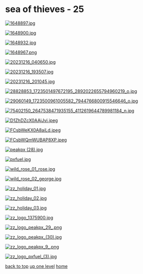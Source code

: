 # sea of thieves - 25
[![1648897.jpg](/mobile/sea%20of%20thieves/1648897.jpg "1648897.jpg")](https://raw.githubusercontent.com/buckmanc/wallpapers/main/mobile/sea%20of%20thieves/1648897.jpg)

[![1648900.jpg](/mobile/sea%20of%20thieves/1648900.jpg "1648900.jpg")](https://raw.githubusercontent.com/buckmanc/wallpapers/main/mobile/sea%20of%20thieves/1648900.jpg)

[![1648932.jpg](/mobile/sea%20of%20thieves/1648932.jpg "1648932.jpg")](https://raw.githubusercontent.com/buckmanc/wallpapers/main/mobile/sea%20of%20thieves/1648932.jpg)

[![1648967.png](/mobile/sea%20of%20thieves/1648967.png "1648967.png")](https://raw.githubusercontent.com/buckmanc/wallpapers/main/mobile/sea%20of%20thieves/1648967.png)

[![20231216_040650.jpg](/mobile/sea%20of%20thieves/20231216_040650.jpg "20231216_040650.jpg")](https://raw.githubusercontent.com/buckmanc/wallpapers/main/mobile/sea%20of%20thieves/20231216_040650.jpg)

[![20231216_193507.jpg](/mobile/sea%20of%20thieves/20231216_193507.jpg "20231216_193507.jpg")](https://raw.githubusercontent.com/buckmanc/wallpapers/main/mobile/sea%20of%20thieves/20231216_193507.jpg)

[![20231216_201045.jpg](/mobile/sea%20of%20thieves/20231216_201045.jpg "20231216_201045.jpg")](https://raw.githubusercontent.com/buckmanc/wallpapers/main/mobile/sea%20of%20thieves/20231216_201045.jpg)

[![28828853_1723501497672195_2892022655794960219_o.jpg](/mobile/sea%20of%20thieves/28828853_1723501497672195_2892022655794960219_o.jpg "28828853_1723501497672195_2892022655794960219_o.jpg")](https://raw.githubusercontent.com/buckmanc/wallpapers/main/mobile/sea%20of%20thieves/28828853_1723501497672195_2892022655794960219_o.jpg)

[![29060149_1723500961005582_7944766800915546646_o.jpg](/mobile/sea%20of%20thieves/29060149_1723500961005582_7944766800915546646_o.jpg "29060149_1723500961005582_7944766800915546646_o.jpg")](https://raw.githubusercontent.com/buckmanc/wallpapers/main/mobile/sea%20of%20thieves/29060149_1723500961005582_7944766800915546646_o.jpg)

[![75402150_2647538471935155_4112619644789981184_n.jpg](/mobile/sea%20of%20thieves/75402150_2647538471935155_4112619644789981184_n.jpg "75402150_2647538471935155_4112619644789981184_n.jpg")](https://raw.githubusercontent.com/buckmanc/wallpapers/main/mobile/sea%20of%20thieves/75402150_2647538471935155_4112619644789981184_n.jpg)

[![D1ZhDZcX0AAjJvi.jpeg](/mobile/sea%20of%20thieves/D1ZhDZcX0AAjJvi.jpeg "D1ZhDZcX0AAjJvi.jpeg")](https://raw.githubusercontent.com/buckmanc/wallpapers/main/mobile/sea%20of%20thieves/D1ZhDZcX0AAjJvi.jpeg)

[![FCsbWeKX0A8aiLd.jpeg](/mobile/sea%20of%20thieves/FCsbWeKX0A8aiLd.jpeg "FCsbWeKX0A8aiLd.jpeg")](https://raw.githubusercontent.com/buckmanc/wallpapers/main/mobile/sea%20of%20thieves/FCsbWeKX0A8aiLd.jpeg)

[![FCsbWQmWUBAP8XP.jpeg](/mobile/sea%20of%20thieves/FCsbWQmWUBAP8XP.jpeg "FCsbWQmWUBAP8XP.jpeg")](https://raw.githubusercontent.com/buckmanc/wallpapers/main/mobile/sea%20of%20thieves/FCsbWQmWUBAP8XP.jpeg)

[![peakpx (28).jpg](/mobile/sea%20of%20thieves/peakpx%20(28).jpg "peakpx (28).jpg")](https://raw.githubusercontent.com/buckmanc/wallpapers/main/mobile/sea%20of%20thieves/peakpx%20(28).jpg)

[![pxfuel.jpg](/mobile/sea%20of%20thieves/pxfuel.jpg "pxfuel.jpg")](https://raw.githubusercontent.com/buckmanc/wallpapers/main/mobile/sea%20of%20thieves/pxfuel.jpg)

[![wild_rose_01_rose.jpg](/mobile/sea%20of%20thieves/wild_rose_01_rose.jpg "wild_rose_01_rose.jpg")](https://raw.githubusercontent.com/buckmanc/wallpapers/main/mobile/sea%20of%20thieves/wild_rose_01_rose.jpg)

[![wild_rose_02_george.jpg](/mobile/sea%20of%20thieves/wild_rose_02_george.jpg "wild_rose_02_george.jpg")](https://raw.githubusercontent.com/buckmanc/wallpapers/main/mobile/sea%20of%20thieves/wild_rose_02_george.jpg)

[![zz_holiday_01.jpg](/mobile/sea%20of%20thieves/zz_holiday_01.jpg "zz_holiday_01.jpg")](https://raw.githubusercontent.com/buckmanc/wallpapers/main/mobile/sea%20of%20thieves/zz_holiday_01.jpg)

[![zz_holiday_02.jpg](/mobile/sea%20of%20thieves/zz_holiday_02.jpg "zz_holiday_02.jpg")](https://raw.githubusercontent.com/buckmanc/wallpapers/main/mobile/sea%20of%20thieves/zz_holiday_02.jpg)

[![zz_holiday_03.jpg](/mobile/sea%20of%20thieves/zz_holiday_03.jpg "zz_holiday_03.jpg")](https://raw.githubusercontent.com/buckmanc/wallpapers/main/mobile/sea%20of%20thieves/zz_holiday_03.jpg)

[![zz_logo_1375900.jpg](/mobile/sea%20of%20thieves/zz_logo_1375900.jpg "zz_logo_1375900.jpg")](https://raw.githubusercontent.com/buckmanc/wallpapers/main/mobile/sea%20of%20thieves/zz_logo_1375900.jpg)

[![zz_logo_peakpx_29_.png](/mobile/sea%20of%20thieves/zz_logo_peakpx_29_.png "zz_logo_peakpx_29_.png")](https://raw.githubusercontent.com/buckmanc/wallpapers/main/mobile/sea%20of%20thieves/zz_logo_peakpx_29_.png)

[![zz_logo_peakpx_(30).jpg](/mobile/sea%20of%20thieves/zz_logo_peakpx_(30).jpg "zz_logo_peakpx_(30).jpg")](https://raw.githubusercontent.com/buckmanc/wallpapers/main/mobile/sea%20of%20thieves/zz_logo_peakpx_(30).jpg)

[![zz_logo_peakpx_9_.png](/mobile/sea%20of%20thieves/zz_logo_peakpx_9_.png "zz_logo_peakpx_9_.png")](https://raw.githubusercontent.com/buckmanc/wallpapers/main/mobile/sea%20of%20thieves/zz_logo_peakpx_9_.png)

[![zz_logo_pxfuel_(3).jpg](/mobile/sea%20of%20thieves/zz_logo_pxfuel_(3).jpg "zz_logo_pxfuel_(3).jpg")](https://raw.githubusercontent.com/buckmanc/wallpapers/main/mobile/sea%20of%20thieves/zz_logo_pxfuel_(3).jpg)



[back to top](#)
[up one level](/mobile/README.MD)
[home](/)
